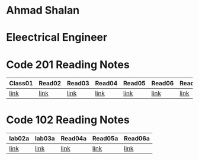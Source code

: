 

# Ahmad Shalan 
# Eleectrical Engineer


# Code 201 Reading Notes 

|Class01|Read02|Read03|Read04| Read05|Read06|Readf07|Read08|Read09|Read10|Read11|Read12|Read13|Read14|Read15|  
|------|----- |------|------|------ |------|-------|------|------|------|------|------|------|------|------|
|[link](Class01.md)|[link](Read02.md)|[link](Read03.md)|[link](Read04.md)|[link](Read05.md)|[link](Read06.md)|[link](Read07.md)|[link](Read08.md)|[link](Read09.md)|[link](Read10.md)|[link](Read11.md)|[link](Read12.md)|[link](Read13.md)|[link](Read14.md)|[link](Read15.md)|




# Code 102 Reading Notes
|lab02a | lab03a| Read04a | Read05a | Read06a |
|------ | ------| ------- | ------- | ------- |
|[link](lab02a.md)|[link](read03a.md)| [link](read04a.md)| [link](read05a.md) | [link](read06a.md) |



